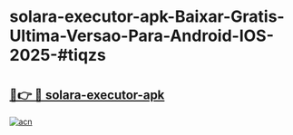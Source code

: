 # solara-executor-apk-Baixar-Gratis-Ultima-Versao-Para-Android-IOS-2025-#tiqzs

# <h2><a href="https://ainizakaria.my?title=solara-executor-apk&ref=24M">🔗👉 🔴 solara-executor-apk</a></h2>

[![acn](https://github.com/user-attachments/assets/0f9c940e-d8b0-45ae-aac7-cd30a18b3e1c)](https://ainizakaria.my?title=solara-executor-apk&ref=24M)

